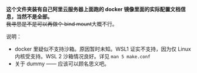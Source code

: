 **这个文件夹装有自己阿里云服务器上面跑的 docker 镜像里面的实际配置文档信息，当然不是全部。**  
~~我寻思是不是可以再做个 bind mount~~大概不行。

说明：
- docker 里疑似不支持沙箱。原因暂时未知。WSL1 证实不支持，因为仅 Linux 内核受支持。WSL 2 沙箱情况良好。详见 `man 5 make.conf`
- 关于 dummy —— 应该可以顾名思义吧。
